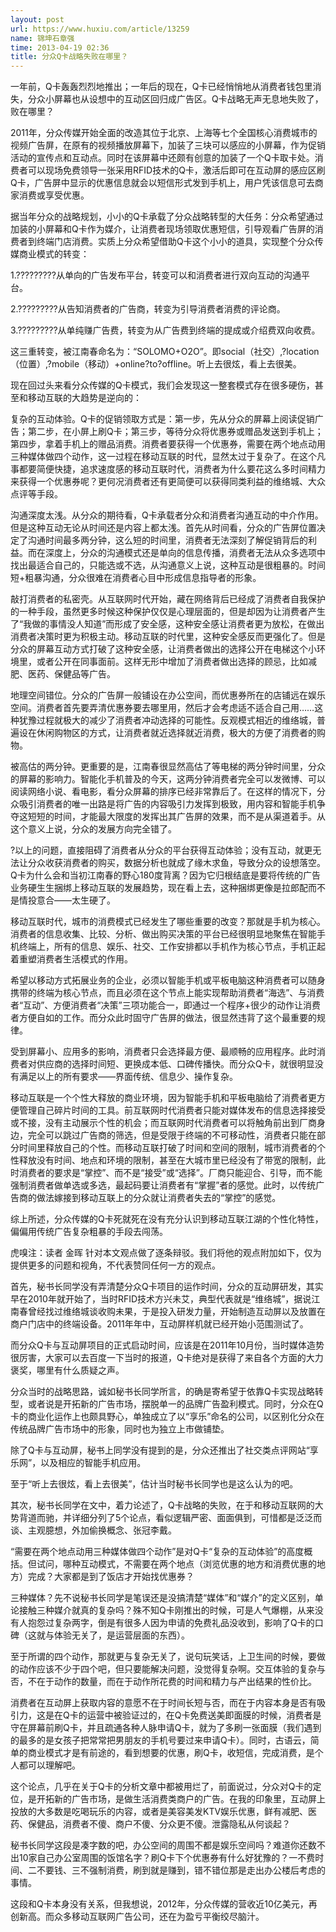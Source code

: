 ```yaml
---
layout: post
url: https://www.huxiu.com/article/13259
name: 锦坤石章强
time: 2013-04-19 02:36
title: 分众Q卡战略失败在哪里？
---
```

一年前，Q卡轰轰烈烈地推出；一年后的现在，Q卡已经悄悄地从消费者钱包里消失，分众小屏幕也从设想中的互动区回归成广告区。Q卡战略无声无息地失败了，败在哪里？

2011年，分众传媒开始全面的改造其位于北京、上海等七个全国核心消费城市的视频广告屏，在原有的视频播放屏幕下，加装了三块可以感应的小屏幕，作为促销活动的宣传点和互动点。同时在该屏幕中还颇有创意的加装了一个Q卡取卡处。消费者可以现场免费领导一张采用RFID技术的Q卡，激活后即可在互动屏的感应区刷Q卡，广告屏中显示的优惠信息就会以短信形式发到手机上，用户凭该信息可去商家消费或享受优惠。

据当年分众的战略规划，小小的Q卡承载了分众战略转型的大任务：分众希望通过加装的小屏幕和Q卡作为媒介，让消费者现场领取优惠短信，引导观看广告屏的消费者到终端门店消费。实质上分众希望借助Q卡这个小小的道具，实现整个分众传媒商业模式的转变：

1.?????????从单向的广告发布平台，转变可以和消费者进行双向互动的沟通平台。

2.?????????从告知消费者的广告商，转变为引导消费者消费的评论商。

3.?????????从单纯赚广告费，转变为从广告费到终端的提成或介绍费双向收费。

这三重转变，被江南春命名为：“SOLOMO+O2O”。即social（社交）,?location（位置）,?mobile（移动）+online?to?offline。听上去很炫，看上去很美。

现在回过头来看分众传媒的Q卡模式，我们会发现这一整套模式存在很多硬伤，甚至和移动互联的大趋势是逆向的：

复杂的互动体验。Q卡的促销领取方式是：第一步，先从分众的屏幕上阅读促销广告；第二步，在小屏上刷Q卡；第三步，等待分众将优惠券或赠品发送到手机上；第四步，拿着手机上的赠品消费。消费者要获得一个优惠券，需要在两个地点动用三种媒体做四个动作，这一过程在移动互联的时代，显然太过于复杂了。在这个凡事都要简便快捷，追求速度感的移动互联时代，消费者为什么要花这么多时间精力来获得一个优惠券呢？更何况消费者还有更简便可以获得同类利益的维络城、大众点评等手段。

沟通深度太浅。从分众的期待看，Q卡承载者分众和消费者沟通互动的中介作用。但是这种互动无论从时间还是内容上都太浅。首先从时间看，分众的广告屏位置决定了沟通时间最多两分钟，这么短的时间里，消费者无法深刻了解促销背后的利益。而在深度上，分众的沟通模式还是单向的信息传播，消费者无法从众多选项中找出最适合自己的，只能选或不选，从沟通意义上说，这种互动是很粗暴的。时间短+粗暴沟通，分众很难在消费者心目中形成信息指导者的形象。

敲打消费者的私密壳。从互联网时代开始，藏在网络背后已经成了消费者自我保护的一种手段，虽然更多时候这种保护仅仅是心理层面的，但是却因为让消费者产生了“我做的事情没人知道”而形成了安全感，这种安全感让消费者更为放松，在做出消费者决策时更为积极主动。移动互联的时代里，这种安全感反而更强化了。但是分众的屏幕互动方式打破了这种安全感，让消费者做出的选择公开在电梯这个小环境里，或者公开在同事面前。这样无形中增加了消费者做出选择的顾忌，比如减肥、医药、保健品等广告。

地理空间错位。分众的广告屏一般铺设在办公空间，而优惠券所在的店铺远在娱乐空间。消费者首先要弄清优惠券要去哪里用，然后才会考虑适不适合自己用……这种犹豫过程就极大的减少了消费者冲动选择的可能性。反观模式相近的维络城，普遍设在休闲购物区的方式，让消费者就近选择就近消费，极大的方便了消费者的购物。

被高估的两分钟。更重要的是，江南春很显然高估了等电梯的两分钟时间里，分众的屏幕的影响力。智能化手机普及的今天，这两分钟消费者完全可以发微博、可以阅读网络小说、看电影，看分众屏幕的排序已经非常靠后了。在这样的情况下，分众吸引消费者的唯一出路是将广告的内容吸引力发挥到极致，用内容和智能手机争夺这短短的时间，才能最大限度的发挥出其广告屏的效果，而不是从渠道着手。从这个意义上说，分众的发展方向完全错了。

?以上的问题，直接阻碍了消费者从分众的平台获得互动体验；没有互动，就更无法让分众收获消费者的购买，数据分析也就成了缘木求鱼，导致分众的设想落空。Q卡为什么会和当初江南春的野心180度背离？因为它归根结底是要将传统的广告业务硬生生捆绑上移动互联的发展趋势，现在看上去，这种捆绑更像是拉郎配而不是情投意合——太生硬了。

移动互联时代，城市的消费模式已经发生了哪些重要的改变？那就是手机为核心。消费者的信息收集、比较、分析、做出购买决策的平台已经很明显地聚焦在智能手机终端上，所有的信息、娱乐、社交、工作安排都以手机作为核心节点，手机正起着重塑消费者生活模式的作用。

希望以移动方式拓展业务的企业，必须以智能手机或平板电脑这种消费者可以随身携带的终端为核心节点，而且必须在这个节点上能实现帮助消费者“海选”、与消费者“互动”、方便消费者“决策”三项功能合一，即通过一个程序+很少的动作让消费者方便自如的工作。而分众此时固守广告屏的做法，很显然违背了这个最重要的规律。

受到屏幕小、应用多的影响，消费者只会选择最方便、最顺畅的应用程序。此时消费者对供应商的选择时间短、更换成本低、口碑传播快。而分众Q卡，就很明显没有满足以上的所有要求——界面传统、信息少、操作复杂。

移动互联是一个个性大释放的商业环境，因为智能手机和平板电脑给了消费者更方便管理自己碎片时间的工具。前互联网时代消费者只能对媒体发布的信息选择接受或不接，没有主动展示个性的机会；而互联网时代消费者可以将触角前出到厂商身边，完全可以跳过广告商的筛选，但是受限于终端的不可移动性，消费者只能在部分时间里释放自己的个性。而移动互联打破了时间和空间的限制，城市消费者的个性释放没有时间、地点和环境的限制，甚至在大城市里已经没有了带宽的限制，此时消费者的要求是“掌控”、而不是“接受”或“选择”。厂商只能迎合、引导，而不能强制消费者做单选或多选，最起码要让消费者有“掌握”者的感觉。此时，以传统广告商的做法嫁接到移动互联上的分众就让消费者失去的“掌控”的感觉。

综上所述，分众传媒的Q卡死就死在没有充分认识到移动互联江湖的个性化特性，偏偏用传统广告复杂粗暴的手段去闯荡。

虎嗅注：读者 金晖 针对本文观点做了逐条辩驳。我们将他的观点附加如下，仅为提供更多的问题和视角，不代表赞同任何一方的观点。

首先，秘书长同学没有弄清楚分众Q卡项目的运作时间，分众的互动屏研发，其实早在2010年就开始了，当时RFID技术方兴未艾，典型代表就是“维络城”，据说江南春曾经找过维络城谈收购未果，于是投入研发力量，开始制造互动屏以及放置在商户门店中的终端设备。2011年年中，互动屏样机就已经开始小范围测试了。

而分众Q卡与互动屏项目的正式启动时间，应该是在2011年10月份，当时媒体造势很厉害，大家可以去百度一下当时的报道，Q卡绝对是获得了来自各个方面的大力褒奖，哪里有什么质疑之声。

分众当时的战略思路，诚如秘书长同学所言，的确是寄希望于依靠Q卡实现战略转型，或者说是开拓新的广告市场，摆脱单一的品牌广告盈利模式。同时，分众在Q卡的商业化运作上也颇具野心，单独成立了以“享乐”命名的公司，以区别化分众在传统品牌广告市场中的形象，同时也为独立上市做铺垫。

除了Q卡与互动屏，秘书上同学没有提到的是，分众还推出了社交类点评网站“享乐网”，以及相应的智能手机应用。

至于“听上去很炫，看上去很美”，估计当时秘书长同学也是这么认为的吧。

其次，秘书长同学在文中，着力论述了，Q卡战略的失败，在于和移动互联网的大势背道而驰，并详细分列了5个论点，看似逻辑严密、面面俱到，可惜都是泛泛而谈、主观臆想，外加偷换概念、张冠李戴。

“需要在两个地点动用三种媒体做四个动作”是对Q卡“复杂的互动体验”的高度概括。但试问，哪种互动模式，不需要在两个地点（浏览优惠的地方和消费优惠的地方）完成？大家都是到了饭店才开始找优惠券？

三种媒体？先不说秘书长同学是笔误还是没搞清楚“媒体”和“媒介”的定义区别，单论接触三种媒介就真的复杂吗？殊不知Q卡刚推出的时候，可是人气爆棚，从来没有人抱怨过复杂两字，倒是有很多人因为申请的免费礼品没收到，影响了Q卡的口碑（这就与体验无关了，是运营层面的东西）。

至于所谓的四个动作，那就更与复杂无关了，说句玩笑话，上卫生间的时候，要做的动作应该不少于四个吧，但只要能解决问题，没觉得复杂啊。交互体验的复杂与否，不在于动作的数量，而在于动作所花费的时间和精力与产出结果的性价比。

消费者在互动屏上获取内容的意愿不在于时间长短与否，而在于内容本身是否有吸引力，这是在Q卡的运营中被验证过的，在Q卡免费送美即面膜的时候，消费者是守在屏幕前刷Q卡，并且疏通各种人脉申请Q卡，就为了多刷一张面膜（我们遇到的最多的是女孩子把常常把男朋友的手机号要过来申请Q卡）。同时，古语云，简单的商业模式才是有前途的，看到想要的优惠，刷Q卡，收短信，完成消费，是个人都可以理解吧。

这个论点，几乎在关于Q卡的分析文章中都被用烂了，前面说过，分众对Q卡的定位，是开拓新的广告市场，是做生活消费类商户的广告。在我的印象里，互动屏上投放的大多数是吃喝玩乐的内容，或者是美容美发KTV娱乐优惠，鲜有减肥、医药、保健品，消费者不傻、商户不傻、分众更不傻。泄露隐私从何谈起？

秘书长同学这段是凑字数的吧，办公空间的周围不都是娱乐空间吗？难道你还数不出10家自己办公室周围的饭馆名字？刷Q卡下个优惠券有什么好犹豫的？一不费时间、二不要钱、三不强制消费，刷到就是赚到，错不错位那是走出办公楼后考虑的事情。

这段和Q卡本身没有关系，但我想说，2012年，分众传媒的营收近10亿美元，再创新高。而众多移动互联网广告公司，还在为盈亏平衡绞尽脑汁。

